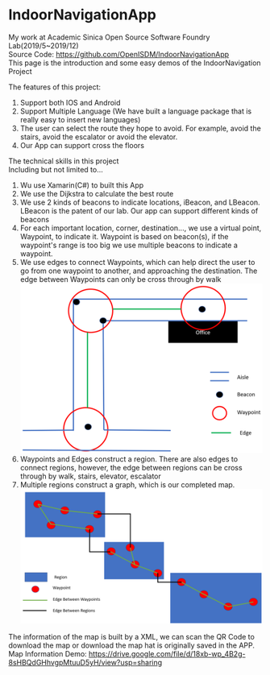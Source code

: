 # IndoorNavigationApp
My work at Academic Sinica Open Source Software Foundry Lab(2019/5~2019/12)  
Source Code: https://github.com/OpenISDM/IndoorNavigationApp  
This page is the introduction and some easy demos of the IndoorNavigation Project  

The features of this project:  
1. Support both IOS and Android  
2. Support Multiple Language (We have built a language package that is really easy to insert new languages)  
3. The user can select the route they hope to avoid. For example, avoid the stairs, avoid the escalator or avoid the elevator.  
4. Our App can support cross the floors  

The technical skills in this project  
Including but not limited to...  
1. Wu use Xamarin(C#) to built this App  
2. We use the Dijkstra to calculate the best route  
3. We use 2 kinds of beacons to indicate locations, iBeacon, and LBeacon. LBeacon is the patent of our lab. Our app can support different kinds of beacons  
4. For each important location, corner, destination..., we use a virtual point, Waypoint, to indicate it. Waypoint is based on beacon(s), if the waypoint's range is too big we use multiple beacons to indicate a waypoint.  
5. We use edges to connect Waypoints, which can help direct the user to go from one waypoint to another, and approaching the destination. The edge between Waypoints can only be cross through by walk  
![image](https://github.com/ericleee0119/IndoorNavigationApp/blob/main/image/Beacon_Waypoint_Edge_Indicate.PNG)
6. Waypoints and Edges construct a region. There are also edges to connect regions, however, the edge between regions can be cross through by walk, stairs, elevator, escalator  
7. Multiple regions construct a graph, which is our completed map.  
![image](https://github.com/ericleee0119/IndoorNavigationApp/blob/main/image/Region_Waypoint_Edge_Indicate.PNG)

The information of the map is built by a XML, we can scan the QR Code to download the map or download the map hat is originally saved in the APP.
Map Information Demo: https://drive.google.com/file/d/18xb-wp_4B2g-8sHBQdGHhvgpMtuuD5yH/view?usp=sharing
